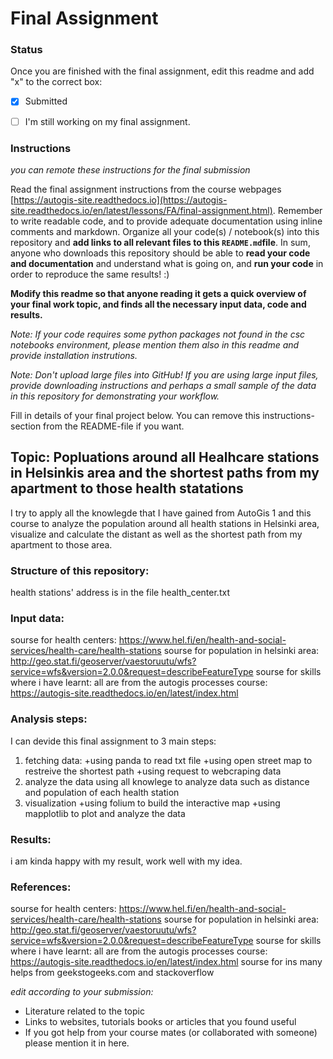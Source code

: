 # Final Assignment

### Status

Once you are finished with the final assignment, edit this readme and add "x" to the correct box:

* [x] Submitted

* [ ] I'm still working on my final assignment. 


### Instructions

*you can remote these instructions for the final submission*

Read the final assignment instructions from the course webpages [https://autogis-site.readthedocs.io](https://autogis-site.readthedocs.io/en/latest/lessons/FA/final-assignment.html). Remember to write readable code, and to provide adequate documentation using inline comments and markdown. Organize all your code(s) / notebook(s) into this repository and **add links to all relevant files to this `README.md`file**. In sum, anyone who downloads this repository should be able to **read your code and documentation** and understand what is going on, and **run your code** in order to reproduce the same results! :) 

**Modify this readme so that anyone reading it gets a quick overview of your final work topic, and finds all the necessary input data, code and results.** 

*Note: If your code requires some python packages not found in the csc notebooks environment, please mention them also in this readme and provide installation instrutions.*

*Note: Don't upload large files into GitHub! If you are using large input files, provide downloading instructions and perhaps a small sample of the data in this repository for demonstrating your workflow.*

Fill in details of your final project below. You can remove this instructions-section from the README-file if you want.

## Topic: Popluations around all Healhcare stations in Helsinkis area and the shortest paths from my apartment to those health statations
I try to apply all the knowlegde that I have gained from AutoGis 1 and this course to analyze the population around all health stations in Helsinki area, visualize and calculate the distant as well as the shortest path from my apartment to those area.

### Structure of this repository:
health stations' address is in the file health_center.txt 


### Input data:
sourse for health centers: https://www.hel.fi/en/health-and-social-services/health-care/health-stations
sourse for population in helsinki area: http://geo.stat.fi/geoserver/vaestoruutu/wfs?service=wfs&version=2.0.0&request=describeFeatureType
sourse for skills where i have learnt: all are from the autogis processes course: https://autogis-site.readthedocs.io/en/latest/index.html


### Analysis steps:
I can devide this final assignment to 3 main steps:
1) fetching data:
+using panda to read txt file
+using open street map to restreive the shortest path
+using request to webcraping data
2) analyze the data
using all knowlege to analyze data such as distance and population of each health station
3) visualization
+using folium to build the interactive map
+using mapplotlib to plot and analyze the data


### Results:
i am kinda happy with my result, work well with my idea.


### References:
sourse for health centers: https://www.hel.fi/en/health-and-social-services/health-care/health-stations
sourse for population in helsinki area: http://geo.stat.fi/geoserver/vaestoruutu/wfs?service=wfs&version=2.0.0&request=describeFeatureType
sourse for skills where i have learnt: all are from the autogis processes course: https://autogis-site.readthedocs.io/en/latest/index.html
sourse for ins
many helps from geekstogeeks.com and stackoverflow



*edit according to your submission:*
- Literature related to the topic
- Links to websites, tutorials books or articles that you found useful
- If you got help from your course mates (or collaborated with someone) please mention it in here.

